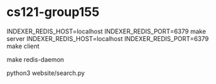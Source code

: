 # cs121-group155

INDEXER_REDIS_HOST=localhost INDEXER_REDIS_PORT=6379 make server
INDEXER_REDIS_HOST=localhost INDEXER_REDIS_PORT=6379 make client

make redis-daemon

python3 website/search.py
